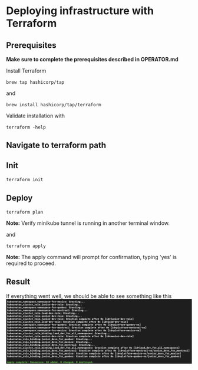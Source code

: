# Deploying infrastructure with Terraform

## Prerequisites
**Make sure to complete the prerequisites described in OPERATOR.md**

Install Terraform
```console
brew tap hashicorp/tap
 ```

and

```console
brew install hashicorp/tap/terraform
 ```

 Validate installation with

 ```console
terraform -help
 ```


## Navigate to terraform path
## Init

```console
terraform init
 ```
## Deploy

```console
terraform plan
 ```
**Note:** Verify minikube tunnel is running in another terminal window.

 and

 ```console
terraform apply
 ```
**Note:** The apply command will prompt for confirmation, typing 'yes' is required to proceed.

## Result

If everything went well, we should be able to see something like this
![alt text](/terraform/screenshots//image.png)

